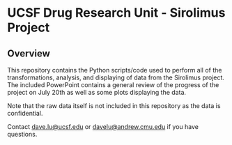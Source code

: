 # UCSF Drug Research Unit - Sirolimus Project

## Overview

This repository contains the Python scripts/code used to perform all of the transformations, analysis, and displaying of data from the Sirolimus project. The included PowerPoint contains a general review of the progress of the project on July 20th as well as some plots displaying the data.

Note that the raw data itself is not included in this repository as the data is confidential. 

Contact dave.lu@ucsf.edu or davelu@andrew.cmu.edu if you have questions.
